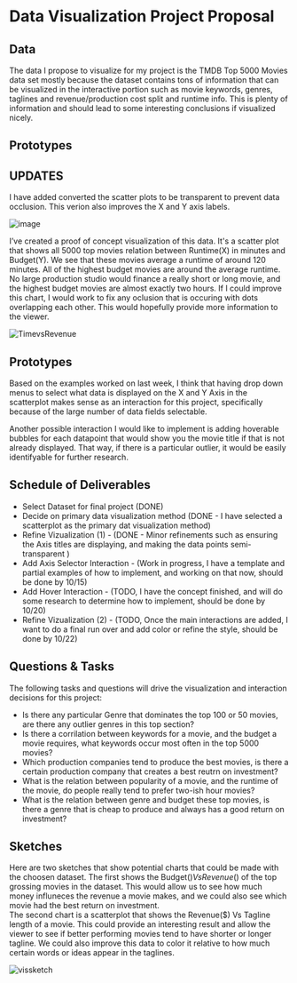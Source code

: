# Data Visualization Project Proposal

## Data

The data I propose to visualize for my project is the TMDB Top 5000 Movies data set mostly because the dataset contains tons of information that can be visualized in the interactive portion such as movie keywords, genres, taglines and revenue/production cost split and runtime info. This is plenty of information and should lead to some interesting conclusions if visualized nicely. 

## Prototypes

## UPDATES

I have added converted the scatter plots to be transparent to prevent data occlusion. This verion also improves the X and Y axis labels.

![image](https://user-images.githubusercontent.com/44755928/139132621-fa5113a2-7570-4963-9742-80b108016d24.png)


I’ve created a proof of concept visualization of this data. It's a scatter plot that shows all 5000 top movies relation between Runtime(X) in minutes and Budget(Y). We see that these movies average a runtime of around 120 minutes. All of the highest budget movies are around the average runtime. No large production studio would finance a really short or long movie, and the highest budget movies are almost exactly two hours. If I could improve this chart, I would work to fix any oclusion that is occuring with dots overlapping each other. This would hopefully provide more information to the viewer.

![TimevsRevenue](https://user-images.githubusercontent.com/44755928/134382327-76104927-3718-4496-96a1-bf448ae94763.PNG)

## Prototypes
Based on the examples worked on last week, I think that having drop down menus to select what data is displayed on the X and Y Axis in the scatterplot makes sense as an interaction for this project, specifically because of the large number of data fields selectable.

Another possible interaction I would like to implement is adding hoverable bubbles for each datapoint that would show you the movie title if that is not already displayed. That way, if there is a particular outlier, it would be easily identifyable for further research.

## Schedule of Deliverables

* Select Dataset for final project (DONE)
* Decide on primary data visualization method (DONE - I have selected a scatterplot as the primary dat visualization method)
* Refine Vizualization (1) - (DONE - Minor refinements such as ensuring the Axis titles are displaying, and making the data points semi-transparent )
* Add Axis Selector Interaction - (Work in progress, I have a template and partial examples of how to implement, and working on that now, should be done by 10/15)
* Add Hover Interaction - (TODO, I have the concept finished, and will do some research to determine how to implement, should be done by 10/20)
* Refine Vizualization (2) - (TODO, Once the main interactions are added, I want to do a final run over and add color or refine the style, should be done by 10/22)

## Questions & Tasks

The following tasks and questions will drive the visualization and interaction decisions for this project:

 * Is there any particular Genre that dominates the top 100 or 50 movies, are there any outlier genres in this top section?
 * Is there a corrilation between keywords for a movie, and the budget a movie requires, what keywords occur most often in the top 5000 movies?
 * Which production companies tend to produce the best movies, is there a certain production company that creates a best reutrn on investment?
 * What is the relation between popularity of a movie, and the runtime of the movie, do people really tend to prefer two-ish hour movies?
 * What is the relation between genre and budget these top movies, is there a genre that is cheap to produce and always has a good return on investment?

## Sketches

Here are two sketches that show potential charts that could be made with the choosen dataset. The first shows the Budget($) Vs Revenue($) of the top grossing movies in the dataset. This would allow us to see how much money influneces the revenue a movie makes, and we could also see which movie had the best return on investment.  
The second chart is a scatterplot that shows the Revenue($) Vs Tagline length of a movie. This could provide an interesting result and allow the viewer to see if better performing movies tend to have shorter or longer tagline. We could also improve this data to color it relative to how much certain words or ideas appear in the taglines. 

![vissketch](https://user-images.githubusercontent.com/44755928/134382090-286d9e1d-d209-49a9-91f8-89454eced42a.jpg)


